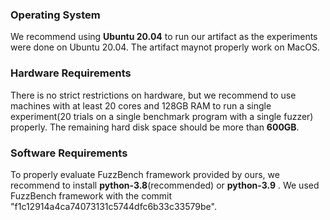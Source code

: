 ### Operating System 
We recommend using **Ubuntu 20.04** to run our artifact as the experiments were done on Ubuntu 20.04.
The artifact maynot properly work on MacOS.

### Hardware Requirements
There is no strict restrictions on hardware, but we recommend to use machines with at least 20 cores and 128GB RAM
to run a single experiment(20 trials on a single benchmark program with a single fuzzer) properly.
The remaining hard disk space should be more than **600GB**.  

### Software Requirements
To properly evaluate FuzzBench framework provided by ours, we recommend to install **python-3.8**(recommended) or **python-3.9** . 
We used FuzzBench framework with the commit "f1c12914a4ca74073131c5744dfc6b33c33579be".
